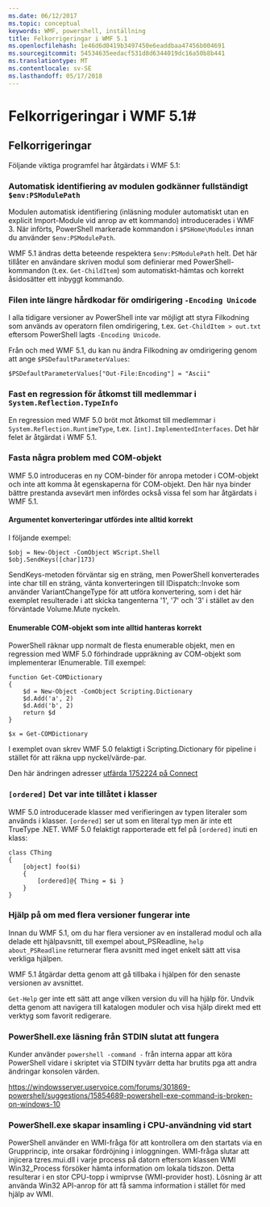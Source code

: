 ```yaml
---
ms.date: 06/12/2017
ms.topic: conceptual
keywords: WMF, powershell, inställning
title: Felkorrigeringar i WMF 5.1
ms.openlocfilehash: 1e46d6d0419b3497450e6eaddbaa47456b004691
ms.sourcegitcommit: 54534635eedacf531d8d6344019dc16a50b8b441
ms.translationtype: MT
ms.contentlocale: sv-SE
ms.lasthandoff: 05/17/2018
---
```

# <a name="bug-fixes-in-wmf-51"></a>Felkorrigeringar i WMF 5.1#

## <a name="bug-fixes"></a>Felkorrigeringar ##

Följande viktiga programfel har åtgärdats i WMF 5.1:

### <a name="module-auto-discovery-fully-honors-envpsmodulepath"></a>Automatisk identifiering av modulen godkänner fullständigt `$env:PSModulePath` ###

Modulen automatisk identifiering (inläsning moduler automatiskt utan en explicit Import-Module vid anrop av ett kommando) introducerades i WMF 3.
När införts, PowerShell markerade kommandon i `$PSHome\Modules` innan du använder `$env:PSModulePath`.

WMF 5.1 ändras detta beteende respektera `$env:PSModulePath` helt.
Det här tillåter en användare skriven modul som definierar med PowerShell-kommandon (t.ex. `Get-ChildItem`) som automatiskt-hämtas och korrekt åsidosätter ett inbyggt kommando.

### <a name="file-redirection-no-longer-hard-codes--encoding-unicode"></a>Filen inte längre hårdkodar för omdirigering `-Encoding Unicode` ###

I alla tidigare versioner av PowerShell inte var möjligt att styra Filkodning som används av operatorn filen omdirigering, t.ex. `Get-ChildItem > out.txt` eftersom PowerShell lagts `-Encoding Unicode`.

Från och med WMF 5.1, du kan nu ändra Filkodning av omdirigering genom att ange `$PSDefaultParameterValues`:

```
$PSDefaultParameterValues["Out-File:Encoding"] = "Ascii"
```

### <a name="fixed-a-regression-in-accessing-members-of-systemreflectiontypeinfo"></a>Fast en regression för åtkomst till medlemmar i `System.Reflection.TypeInfo` ###

En regression med WMF 5.0 bröt mot åtkomst till medlemmar i `System.Reflection.RuntimeType`, t.ex. `[int].ImplementedInterfaces`.
Det här felet är åtgärdat i WMF 5.1.


### <a name="fixed-some-issues-with-com-objects"></a>Fasta några problem med COM-objekt ###

WMF 5.0 introduceras en ny COM-binder för anropa metoder i COM-objekt och inte att komma åt egenskaperna för COM-objekt.
Den här nya binder bättre prestanda avsevärt men infördes också vissa fel som har åtgärdats i WMF 5.1.

#### <a name="argument-conversions-were-not-always-performed-correctly"></a>Argumentet konverteringar utfördes inte alltid korrekt ####

I följande exempel:

```
$obj = New-Object -ComObject WScript.Shell
$obj.SendKeys([char]173)
```

SendKeys-metoden förväntar sig en sträng, men PowerShell konverterades inte char till en sträng, vänta konverteringen till IDispatch::Invoke som använder VariantChangeType för att utföra konvertering, som i det här exemplet resulterade i att skicka tangenterna '1', '7' och '3' i stället av den förväntade Volume.Mute nyckeln.

#### <a name="enumerable-com-objects-not-always-handled-correctly"></a>Enumerable COM-objekt som inte alltid hanteras korrekt ####

PowerShell räknar upp normalt de flesta enumerable objekt, men en regression med WMF 5.0 förhindrade uppräkning av COM-objekt som implementerar IEnumerable.  Till exempel:

```
function Get-COMDictionary
{
    $d = New-Object -ComObject Scripting.Dictionary
    $d.Add('a', 2)
    $d.Add('b', 2)
    return $d
}

$x = Get-COMDictionary
```

I exemplet ovan skrev WMF 5.0 felaktigt i Scripting.Dictionary för pipeline i stället för att räkna upp nyckel/värde-par.

Den här ändringen adresser [utfärda 1752224 på Connect](https://connect.microsoft.com/PowerShell/feedback/details/1752224)

### <a name="ordered-was-not-allowed-inside-classes"></a>`[ordered]` Det var inte tillåtet i klasser ###

WMF 5.0 introducerade klasser med verifieringen av typen literaler som används i klasser.
`[ordered]` ser ut som en literal typ men är inte ett TrueType .NET.
WMF 5.0 felaktigt rapporterade ett fel på `[ordered]` inuti en klass:

```
class CThing
{
    [object] foo($i)
    {
        [ordered]@{ Thing = $i }
    }
}
```


### <a name="help-on-about-topics-with-multiple-versions-does-not-work"></a>Hjälp på om med flera versioner fungerar inte ###

Innan du WMF 5.1, om du har flera versioner av en installerad modul och alla delade ett hjälpavsnitt, till exempel about_PSReadline, `help about_PSReadline` returnerar flera avsnitt med inget enkelt sätt att visa verkliga hjälpen.

WMF 5.1 åtgärdar detta genom att gå tillbaka i hjälpen för den senaste versionen av avsnittet.

`Get-Help` ger inte ett sätt att ange vilken version du vill ha hjälp för.
Undvik detta genom att navigera till katalogen moduler och visa hjälp direkt med ett verktyg som favorit redigerare.

### <a name="powershellexe-reading-from-stdin-stopped-working"></a>PowerShell.exe läsning från STDIN slutat att fungera

Kunder använder `powershell -command -` från interna appar att köra PowerShell vidare i skriptet via STDIN tyvärr detta har brutits pga att andra ändringar konsolen värden.

https://windowsserver.uservoice.com/forums/301869-powershell/suggestions/15854689-powershell-exe-command-is-broken-on-windows-10

### <a name="powershellexe-creates-spike-in-cpu-usage-on-startup"></a>PowerShell.exe skapar insamling i CPU-användning vid start

PowerShell använder en WMI-fråga för att kontrollera om den startats via en Grupprincip, inte orsakar fördröjning i inloggningen.
WMI-fråga slutar att injicera tzres.mui.dll i varje process på datorn eftersom klassen WMI Win32_Process försöker hämta information om lokala tidszon.
Detta resulterar i en stor CPU-topp i wmiprvse (WMI-provider host).
Lösning är att använda Win32 API-anrop för att få samma information i stället för med hjälp av WMI.
